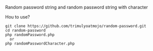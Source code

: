 Random password string and random password string with character


Hou to use?

```
git clone https://github.com/trimulyoatmojo/random-password.git
cd random-password
php randomPassword.php
  or
php randomPasswordCharacter.php
```
